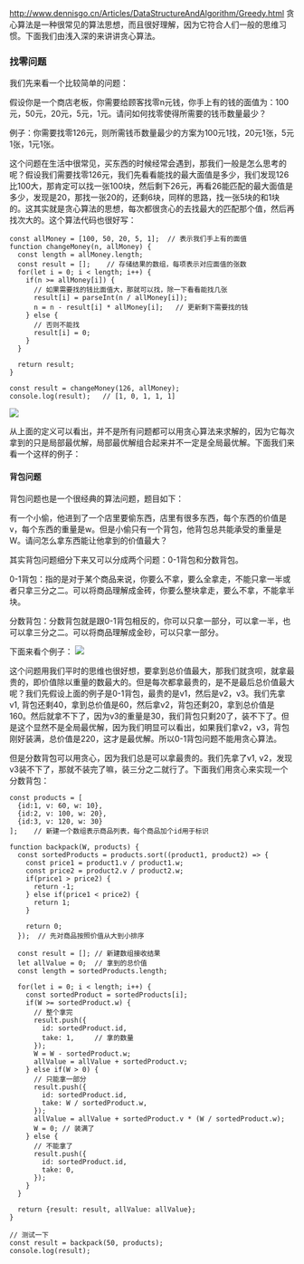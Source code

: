 
http://www.dennisgo.cn/Articles/DataStructureAndAlgorithm/Greedy.html
贪心算法是一种很常见的算法思想，而且很好理解，因为它符合人们一般的思维习惯。下面我们由浅入深的来讲讲贪心算法。

### 找零问题
我们先来看一个比较简单的问题：

假设你是一个商店老板，你需要给顾客找零n元钱，你手上有的钱的面值为：100元，50元，20元，5元，1元。请问如何找零使得所需要的钱币数量最少？

例子：你需要找零126元，则所需钱币数量最少的方案为100元1找，20元1张，5元1张，1元1张。

这个问题在生活中很常见，买东西的时候经常会遇到，那我们一般是怎么思考的呢？假设我们需要找零126元，我们先看看能找的最大面值是多少，我们发现126比100大，那肯定可以找一张100块，然后剩下26元，再看26能匹配的最大面值是多少，发现是20，那找一张20的，还剩6块，同样的思路，找一张5块的和1块的。这其实就是贪心算法的思想，每次都很贪心的去找最大的匹配那个值，然后再找次大的。这个算法代码也很好写：

```
const allMoney = [100, 50, 20, 5, 1];  // 表示我们手上有的面值
function changeMoney(n, allMoney) {
  const length = allMoney.length;
  const result = [];    // 存储结果的数组，每项表示对应面值的张数
  for(let i = 0; i < length; i++) {
    if(n >= allMoney[i]) {
      // 如果需要找的钱比面值大，那就可以找，除一下看看能找几张
      result[i] = parseInt(n / allMoney[i]);
      n = n - result[i] * allMoney[i];   // 更新剩下需要找的钱
    } else {
      // 否则不能找
      result[i] = 0;
    }
  }

  return result;
}

const result = changeMoney(126, allMoney);
console.log(result);   // [1, 0, 1, 1, 1]
```
<img src="http://www.dennisgo.cn/images/DataStructureAndAlgorithm/Greedy/image-20200220105715893.png">

从上面的定义可以看出，并不是所有问题都可以用贪心算法来求解的，因为它每次拿到的只是局部最优解，局部最优解组合起来并不一定是全局最优解。下面我们来看一个这样的例子：

#### 背包问题

背包问题也是一个很经典的算法问题，题目如下：

有一个小偷，他进到了一个店里要偷东西，店里有很多东西，每个东西的价值是v，每个东西的重量是w。但是小偷只有一个背包，他背包总共能承受的重量是W。请问怎么拿东西能让他拿到的价值最大？

其实背包问题细分下来又可以分成两个问题：0-1背包和分数背包。

0-1背包：指的是对于某个商品来说，你要么不拿，要么全拿走，不能只拿一半或者只拿三分之二。可以将商品理解成金砖，你要么整块拿走，要么不拿，不能拿半块。

分数背包：分数背包就是跟0-1背包相反的，你可以只拿一部分，可以拿一半，也可以拿三分之二。可以将商品理解成金砂，可以只拿一部分。

下面来看个例子：
<img src="http://www.dennisgo.cn/images/DataStructureAndAlgorithm/Greedy/image-20200220110835213.png">

这个问题用我们平时的思维也很好想，要拿到总价值最大，那我们就贪呗，就拿最贵的，即价值除以重量的数最大的。但是每次都拿最贵的，是不是最后总价值最大呢？我们先假设上面的例子是0-1背包，最贵的是v1，然后是v2，v3。我们先拿v1, 背包还剩40，拿到总价值是60，然后拿v2，背包还剩20，拿到总价值是160。然后就拿不下了，因为v3的重量是30，我们背包只剩20了，装不下了。但是这个显然不是全局最优解，因为我们明显可以看出，如果我们拿v2，v3，背包刚好装满，总价值是220，这才是最优解。所以0-1背包问题不能用贪心算法。

但是分数背包可以用贪心，因为我们总是可以拿最贵的。我们先拿了v1, v2，发现v3装不下了，那就不装完了嘛，装三分之二就行了。下面我们用贪心来实现一个分数背包：

```
const products = [
  {id:1, v: 60, w: 10}, 
  {id:2, v: 100, w: 20}, 
  {id:3, v: 120, w: 30}
];    // 新建一个数组表示商品列表，每个商品加个id用于标识

function backpack(W, products) {
  const sortedProducts = products.sort((product1, product2) => {
    const price1 = product1.v / product1.w;
    const price2 = product2.v / product2.w;
    if(price1 > price2) {
      return -1;
    } else if(price1 < price2) {
      return 1;
    }

    return 0;
  });  // 先对商品按照价值从大到小排序

  const result = []; // 新建数组接收结果
  let allValue = 0;  // 拿到的总价值
  const length = sortedProducts.length;

  for(let i = 0; i < length; i++) {
    const sortedProduct = sortedProducts[i];
    if(W >= sortedProduct.w) {
      // 整个拿完
      result.push({
        id: sortedProduct.id,
        take: 1,     // 拿的数量
      });
      W = W - sortedProduct.w;
      allValue = allValue + sortedProduct.v;
    } else if(W > 0) {
      // 只能拿一部分
      result.push({
        id: sortedProduct.id,
        take: W / sortedProduct.w,     
      });
      allValue = allValue + sortedProduct.v * (W / sortedProduct.w);
      W = 0; // 装满了
    } else {
      // 不能拿了
      result.push({
        id: sortedProduct.id,
        take: 0,     
      });
    }
  }

  return {result: result, allValue: allValue};
}

// 测试一下
const result = backpack(50, products);
console.log(result);
```